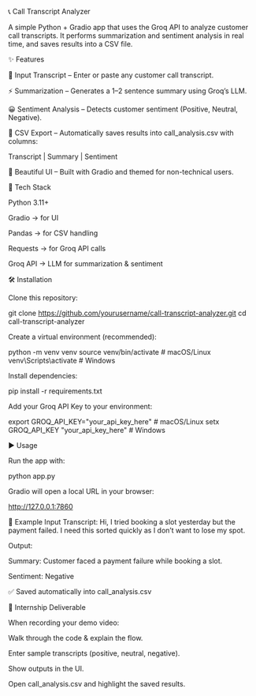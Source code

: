 📞 Call Transcript Analyzer

A simple Python + Gradio app that uses the Groq API to analyze customer call transcripts.
It performs summarization and sentiment analysis in real time, and saves results into a CSV file.

✨ Features

📝 Input Transcript – Enter or paste any customer call transcript.

⚡ Summarization – Generates a 1–2 sentence summary using Groq’s LLM.

😀 Sentiment Analysis – Detects customer sentiment (Positive, Neutral, Negative).

📂 CSV Export – Automatically saves results into call_analysis.csv with columns:

Transcript | Summary | Sentiment


🎨 Beautiful UI – Built with Gradio and themed for non-technical users.

🚀 Tech Stack

Python 3.11+

Gradio
 → for UI

Pandas
 → for CSV handling

Requests
 → for Groq API calls

Groq API
 → LLM for summarization & sentiment

🛠️ Installation

Clone this repository:

git clone https://github.com/yourusername/call-transcript-analyzer.git
cd call-transcript-analyzer


Create a virtual environment (recommended):

python -m venv venv
source venv/bin/activate   # macOS/Linux
venv\Scripts\activate      # Windows


Install dependencies:

pip install -r requirements.txt


Add your Groq API Key to your environment:

export GROQ_API_KEY="your_api_key_here"     # macOS/Linux
setx GROQ_API_KEY "your_api_key_here"       # Windows

▶️ Usage

Run the app with:

python app.py


Gradio will open a local URL in your browser:

http://127.0.0.1:7860

📂 Example
Input Transcript:
Hi, I tried booking a slot yesterday but the payment failed. 
I need this sorted quickly as I don’t want to lose my spot.

Output:

Summary: Customer faced a payment failure while booking a slot.

Sentiment: Negative

✅ Saved automatically into call_analysis.csv

🎥 Internship Deliverable

When recording your demo video:

Walk through the code & explain the flow.

Enter sample transcripts (positive, neutral, negative).

Show outputs in the UI.

Open call_analysis.csv and highlight the saved results.
